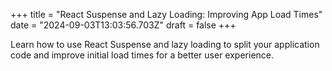 +++
title = "React Suspense and Lazy Loading: Improving App Load Times"
date = "2024-09-03T13:03:56.703Z"
draft = false
+++

  Learn how to use React Suspense and lazy loading to split your application code and improve initial load times for a better user experience.
        